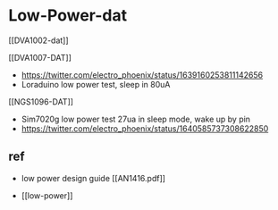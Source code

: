 
# Low-Power-dat

[[DVA1002-dat]]


[[DVA1007-DAT]]
- https://twitter.com/electro_phoenix/status/1639160253811142656
- Loraduino low power test, sleep in 80uA


[[NGS1096-DAT]]
- Sim7020g low power test 27ua in sleep mode, wake up by pin
- https://twitter.com/electro_phoenix/status/1640585737308622850


## ref 

- low power design guide [[AN1416.pdf]]

- [[low-power]]